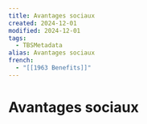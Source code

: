 ```yaml
---
title: Avantages sociaux
created: 2024-12-01
modified: 2024-12-01
tags:
  - TBSMetadata
alias: Avantages sociaux
french:
  - "[[1963 Benefits]]"
---
```

# Avantages sociaux
